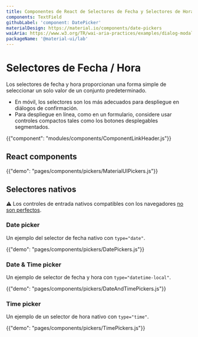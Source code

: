 ```yaml
---
title: Componentes de React de Selectores de Fecha y Selectores de Hora
components: TextField
githubLabel: 'component: DatePicker'
materialDesign: https://material.io/components/date-pickers
waiAria: https://www.w3.org/TR/wai-aria-practices/examples/dialog-modal/datepicker-dialog.html
packageName: '@material-ui/lab'
---
```


# Selectores de Fecha / Hora

<p class="description">Los selectores de fecha y hora proporcionan una forma simple de seleccionar un solo valor de un conjunto predeterminado.</p>

- En móvil, los selectores son los más adecuados para despliegue en diálogos de confirmación.
- Para despliegue en línea, como en un formulario, considere usar controles compactos tales como los botones desplegables segmentados.

{{"component": "modules/components/ComponentLinkHeader.js"}}

## React components

{{"demo": "pages/components/pickers/MaterialUIPickers.js"}}

## Selectores nativos

⚠️ Los controles de entrada nativos compatibles con los navegadores [no son perfectos](https://caniuse.com/#feat=input-datetime).

### Date picker

Un ejemplo del selector de fecha nativo con `type="date"`.

{{"demo": "pages/components/pickers/DatePickers.js"}}

### Date & Time picker

Un ejemplo de selector de fecha y hora con `type="datetime-local"`.

{{"demo": "pages/components/pickers/DateAndTimePickers.js"}}

### Time picker

Un ejemplo de un selector de hora nativo con `type="time"`.

{{"demo": "pages/components/pickers/TimePickers.js"}}
